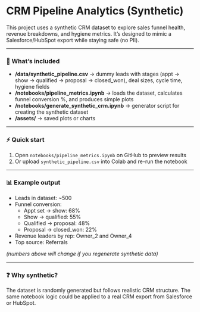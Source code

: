 # CRM Pipeline Analytics (Synthetic)

This project uses a synthetic CRM dataset to explore sales funnel health, revenue breakdowns, and hygiene metrics. It’s designed to mimic a Salesforce/HubSpot export while staying safe (no PII).

---

### 📂 What’s included
- **/data/synthetic_pipeline.csv** → dummy leads with stages (appt → show → qualified → proposal → closed_won), deal sizes, cycle time, hygiene fields  
- **/notebooks/pipeline_metrics.ipynb** → loads the dataset, calculates funnel conversion %, and produces simple plots  
- **/notebooks/generate_synthetic_crm.ipynb** → generator script for creating the synthetic dataset  
- **/assets/** → saved plots or charts  

---

### ⚡ Quick start
1. Open `notebooks/pipeline_metrics.ipynb` on GitHub to preview results  
2. Or upload `synthetic_pipeline.csv` into Colab and re-run the notebook  

---

### 📊 Example output
- Leads in dataset: ~500  
- Funnel conversion:  
  - Appt set → show: 68%  
  - Show → qualified: 55%  
  - Qualified → proposal: 48%  
  - Proposal → closed_won: 22%  
- Revenue leaders by rep: Owner_2 and Owner_4  
- Top source: Referrals  

*(numbers above will change if you regenerate synthetic data)*  

---

### ❓ Why synthetic?
The dataset is randomly generated but follows realistic CRM structure. The same notebook logic could be applied to a real CRM export from Salesforce or HubSpot.
